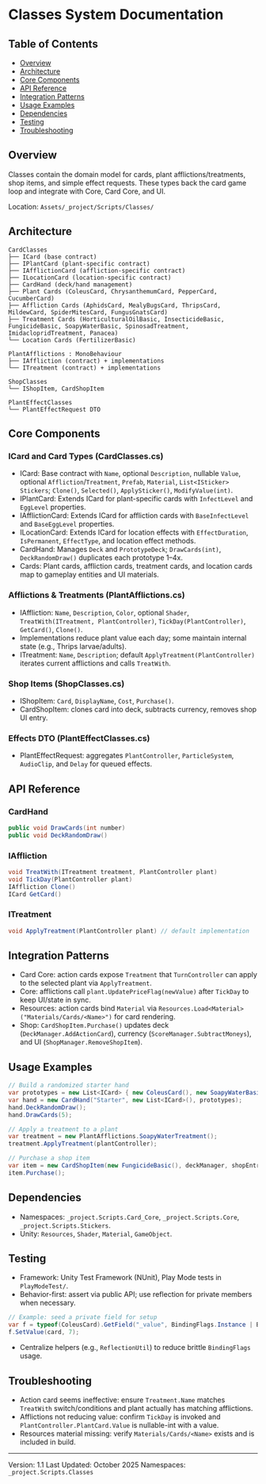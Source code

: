 # Classes System Documentation

## Table of Contents
- [Overview](#overview)
- [Architecture](#architecture)
- [Core Components](#core-components)
- [API Reference](#api-reference)
- [Integration Patterns](#integration-patterns)
- [Usage Examples](#usage-examples)
- [Dependencies](#dependencies)
- [Testing](#testing)
- [Troubleshooting](#troubleshooting)

## Overview

Classes contain the domain model for cards, plant afflictions/treatments, shop items, and simple effect requests. These types back the card game loop and integrate with Core, Card Core, and UI.

Location: `Assets/_project/Scripts/Classes/`

## Architecture

```
CardClasses
├── ICard (base contract)
├── IPlantCard (plant-specific contract)
├── IAfflictionCard (affliction-specific contract)
├── ILocationCard (location-specific contract)
├── CardHand (deck/hand management)
├── Plant Cards (ColeusCard, ChrysanthemumCard, PepperCard, CucumberCard)
├── Affliction Cards (AphidsCard, MealyBugsCard, ThripsCard, MildewCard, SpiderMitesCard, FungusGnatsCard)
├── Treatment Cards (HorticulturalOilBasic, InsecticideBasic, FungicideBasic, SoapyWaterBasic, SpinosadTreatment, ImidaclopridTreatment, Panacea)
└── Location Cards (FertilizerBasic)

PlantAfflictions : MonoBehaviour
├── IAffliction (contract) + implementations
└── ITreatment (contract) + implementations

ShopClasses
└── IShopItem, CardShopItem

PlantEffectClasses
└── PlantEffectRequest DTO
```

## Core Components

### ICard and Card Types (CardClasses.cs)
- ICard: Base contract with `Name`, optional `Description`, nullable `Value`, optional `Affliction`/`Treatment`, `Prefab`, `Material`, `List<ISticker> Stickers`; `Clone()`, `Selected()`, `ApplySticker()`, `ModifyValue(int)`.
- IPlantCard: Extends ICard for plant-specific cards with `InfectLevel` and `EggLevel` properties.
- IAfflictionCard: Extends ICard for affliction cards with `BaseInfectLevel` and `BaseEggLevel` properties.
- ILocationCard: Extends ICard for location effects with `EffectDuration`, `IsPermanent`, `EffectType`, and location effect methods.
- CardHand: Manages `Deck` and `PrototypeDeck`; `DrawCards(int)`, `DeckRandomDraw()` duplicates each prototype 1–4x.
- Cards: Plant cards, affliction cards, treatment cards, and location cards map to gameplay entities and UI materials.

### Afflictions & Treatments (PlantAfflictions.cs)
- IAffliction: `Name`, `Description`, `Color`, optional `Shader`, `TreatWith(ITreatment, PlantController)`, `TickDay(PlantController)`, `GetCard()`, `Clone()`.
- Implementations reduce plant value each day; some maintain internal state (e.g., Thrips larvae/adults).
- ITreatment: `Name`, `Description`; default `ApplyTreatment(PlantController)` iterates current afflictions and calls `TreatWith`.

### Shop Items (ShopClasses.cs)
- IShopItem: `Card`, `DisplayName`, `Cost`, `Purchase()`.
- CardShopItem: clones card into deck, subtracts currency, removes shop UI entry.

### Effects DTO (PlantEffectClasses.cs)
- PlantEffectRequest: aggregates `PlantController`, `ParticleSystem`, `AudioClip`, and `Delay` for queued effects.

## API Reference

### CardHand
```csharp
public void DrawCards(int number)
public void DeckRandomDraw()
```

### IAffliction
```csharp
void TreatWith(ITreatment treatment, PlantController plant)
void TickDay(PlantController plant)
IAffliction Clone()
ICard GetCard()
```

### ITreatment
```csharp
void ApplyTreatment(PlantController plant) // default implementation
```

## Integration Patterns

- Card Core: action cards expose `Treatment` that `TurnController` can apply to the selected plant via `ApplyTreatment`.
- Core: afflictions call `plant.UpdatePriceFlag(newValue)` after `TickDay` to keep UI/state in sync.
- Resources: action cards bind `Material` via `Resources.Load<Material>("Materials/Cards/<Name>")` for card rendering.
- Shop: `CardShopItem.Purchase()` updates deck (`DeckManager.AddActionCard`), currency (`ScoreManager.SubtractMoneys`), and UI (`ShopManager.RemoveShopItem`).

## Usage Examples

```csharp
// Build a randomized starter hand
var prototypes = new List<ICard> { new ColeusCard(), new SoapyWaterBasic(), new AphidsCard() };
var hand = new CardHand("Starter", new List<ICard>(), prototypes);
hand.DeckRandomDraw();
hand.DrawCards(5);

// Apply a treatment to a plant
var treatment = new PlantAfflictions.SoapyWaterTreatment();
treatment.ApplyTreatment(plantController);

// Purchase a shop item
var item = new CardShopItem(new FungicideBasic(), deckManager, shopEntryGO);
item.Purchase();
```

## Dependencies

- Namespaces: `_project.Scripts.Card_Core`, `_project.Scripts.Core`, `_project.Scripts.Stickers`.
- Unity: `Resources`, `Shader`, `Material`, `GameObject`.

## Testing

- Framework: Unity Test Framework (NUnit), Play Mode tests in `PlayModeTest/`.
- Behavior-first: assert via public API; use reflection for private members when necessary.
```csharp
// Example: seed a private field for setup
var f = typeof(ColeusCard).GetField("_value", BindingFlags.Instance | BindingFlags.NonPublic);
f.SetValue(card, 7);
```
- Centralize helpers (e.g., `ReflectionUtil`) to reduce brittle `BindingFlags` usage.

## Troubleshooting

- Action card seems ineffective: ensure `Treatment.Name` matches `TreatWith` switch/conditions and plant actually has matching afflictions.
- Afflictions not reducing value: confirm `TickDay` is invoked and `PlantController.PlantCard.Value` is nullable-int with a value.
- Resources material missing: verify `Materials/Cards/<Name>` exists and is included in build.

---

Version: 1.1
Last Updated: October 2025
Namespaces: `_project.Scripts.Classes`
